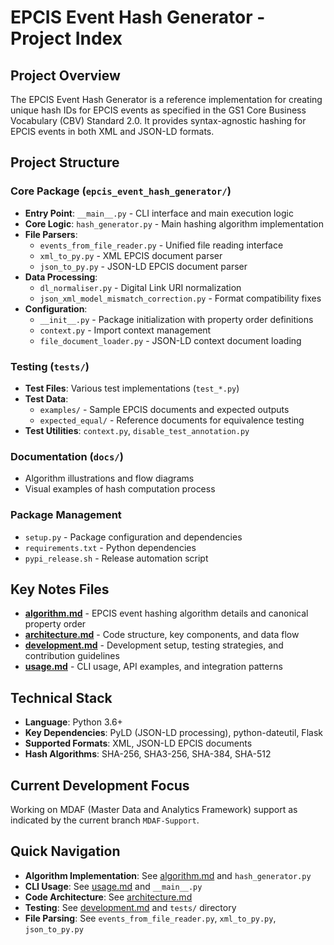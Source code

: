 # EPCIS Event Hash Generator - Project Index

## Project Overview

The EPCIS Event Hash Generator is a reference implementation for creating unique hash IDs for EPCIS events as specified in the GS1 Core Business Vocabulary (CBV) Standard 2.0. It provides syntax-agnostic hashing for EPCIS events in both XML and JSON-LD formats.

## Project Structure

### Core Package (`epcis_event_hash_generator/`)

- **Entry Point**: `__main__.py` - CLI interface and main execution logic
- **Core Logic**: `hash_generator.py` - Main hashing algorithm implementation
- **File Parsers**:
  - `events_from_file_reader.py` - Unified file reading interface
  - `xml_to_py.py` - XML EPCIS document parser
  - `json_to_py.py` - JSON-LD EPCIS document parser
- **Data Processing**:
  - `dl_normaliser.py` - Digital Link URI normalization
  - `json_xml_model_mismatch_correction.py` - Format compatibility fixes
- **Configuration**:
  - `__init__.py` - Package initialization with property order definitions
  - `context.py` - Import context management
  - `file_document_loader.py` - JSON-LD context document loading

### Testing (`tests/`)

- **Test Files**: Various test implementations (`test_*.py`)
- **Test Data**:
  - `examples/` - Sample EPCIS documents and expected outputs
  - `expected_equal/` - Reference documents for equivalence testing
- **Test Utilities**: `context.py`, `disable_test_annotation.py`

### Documentation (`docs/`)

- Algorithm illustrations and flow diagrams
- Visual examples of hash computation process

### Package Management

- `setup.py` - Package configuration and dependencies
- `requirements.txt` - Python dependencies
- `pypi_release.sh` - Release automation script

## Key Notes Files

- **[algorithm.md](algorithm.md)** - EPCIS event hashing algorithm details and canonical property order
- **[architecture.md](architecture.md)** - Code structure, key components, and data flow
- **[development.md](development.md)** - Development setup, testing strategies, and contribution guidelines
- **[usage.md](usage.md)** - CLI usage, API examples, and integration patterns

## Technical Stack

- **Language**: Python 3.6+
- **Key Dependencies**: PyLD (JSON-LD processing), python-dateutil, Flask
- **Supported Formats**: XML, JSON-LD EPCIS documents
- **Hash Algorithms**: SHA-256, SHA3-256, SHA-384, SHA-512

## Current Development Focus

Working on MDAF (Master Data and Analytics Framework) support as indicated by the current branch `MDAF-Support`.

## Quick Navigation

- **Algorithm Implementation**: See [algorithm.md](algorithm.md) and `hash_generator.py`
- **CLI Usage**: See [usage.md](usage.md) and `__main__.py`
- **Code Architecture**: See [architecture.md](architecture.md)
- **Testing**: See [development.md](development.md) and `tests/` directory
- **File Parsing**: See `events_from_file_reader.py`, `xml_to_py.py`, `json_to_py.py`
